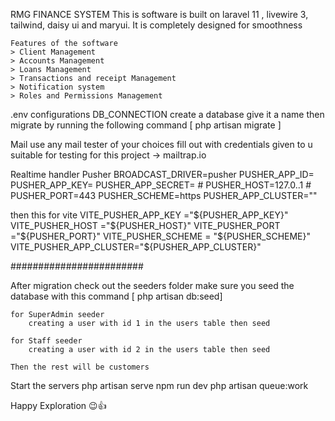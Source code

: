 RMG FINANCE SYSTEM
    This is software is built on laravel 11 , livewire 3, tailwind, daisy ui and maryui.
    It is completely designed for smoothness 
    
    Features of the software
    > Client Management
    > Accounts Management
    > Loans Management
    > Transactions and receipt Management
    > Notification system
    > Roles and Permissions Management


.env configurations
DB_CONNECTION
    create a database give it a name then migrate by running the following command
        [ php artisan migrate ]
    
Mail 
    use any mail tester of your choices
    fill out with credentials given to u
    suitable for testing for this project -> mailtrap.io

Realtime handler
Pusher 
    BROADCAST_DRIVER=pusher
    PUSHER_APP_ID=
    PUSHER_APP_KEY=
    PUSHER_APP_SECRET=
    # PUSHER_HOST=127.0..1
    # PUSHER_PORT=443
    PUSHER_SCHEME=https
    PUSHER_APP_CLUSTER=""

then this for vite
    VITE_PUSHER_APP_KEY ="${PUSHER_APP_KEY}"
    VITE_PUSHER_HOST ="${PUSHER_HOST}"
    VITE_PUSHER_PORT ="${PUSHER_PORT}"
    VITE_PUSHER_SCHEME = "${PUSHER_SCHEME}"
    VITE_PUSHER_APP_CLUSTER="${PUSHER_APP_CLUSTER}"


########################

After migration 
    check out the seeders folder
    make sure you seed the database with this command 
    [ php artisan db:seed]

    for SuperAdmin seeder
        creating a user with id 1 in the users table then seed
    
    for Staff seeder
        creating a user with id 2 in the users table then seed

    Then the rest will be customers 


Start the servers
    php artisan serve
    npm run dev
    php artisan queue:work

Happy Exploration 😉👍